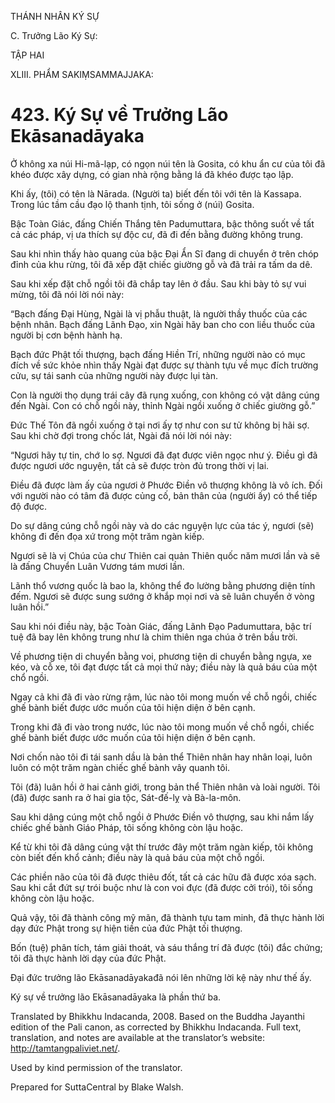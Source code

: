 THÁNH NHÂN KÝ SỰ

C. Trưởng Lão Ký Sự:

TẬP HAI

XLIII. PHẨM SAKIṂSAMMAJJAKA:

# 423\. Ký Sự về Trưởng Lão Ekāsanadāyaka

Ở không xa núi Hi-mã-lạp, có ngọn núi tên là Gosita, có khu ẩn cư của tôi đã khéo được xây dựng, có gian nhà rộng bằng lá đã khéo được tạo lập.

Khi ấy, (tôi) có tên là Nārada. (Người ta) biết đến tôi với tên là Kassapa. Trong lúc tầm cầu đạo lộ thanh tịnh, tôi sống ở (núi) Gosita.

Bậc Toàn Giác, đấng Chiến Thắng tên Padumuttara, bậc thông suốt về tất cả các pháp, vị ưa thích sự độc cư, đã đi đến bằng đường không trung.

Sau khi nhìn thấy hào quang của bậc Đại Ẩn Sĩ đang di chuyển ở trên chóp đỉnh của khu rừng, tôi đã xếp đặt chiếc giường gỗ và đã trải ra tấm da dê.

Sau khi xếp đặt chỗ ngồi tôi đã chắp tay lên ở đầu. Sau khi bày tỏ sự vui mừng, tôi đã nói lời nói này:

“Bạch đấng Đại Hùng, Ngài là vị phẫu thuật, là người thầy thuốc của các bệnh nhân. Bạch đấng Lãnh Đạo, xin Ngài hãy ban cho con liều thuốc của người bị cơn bệnh hành hạ.

Bạch đức Phật tối thượng, bạch đấng Hiền Trí, những người nào có mục đích về sức khỏe nhìn thấy Ngài đạt được sự thành tựu về mục đích trường cửu, sự tái sanh của những người này được lụi tàn.

Con là người thọ dụng trái cây đã rụng xuống, con không có vật dâng cúng đến Ngài. Con có chỗ ngồi này, thỉnh Ngài ngồi xuống ở chiếc giường gỗ.”

Đức Thế Tôn đã ngồi xuống ở tại nơi ấy tợ như con sư tử không bị hãi sợ. Sau khi chờ đợi trong chốc lát, Ngài đã nói lời nói này:

“Ngươi hãy tự tin, chớ lo sợ. Ngươi đã đạt được viên ngọc như ý. Điều gì đã được ngươi ước nguyện, tất cả sẽ được tròn đủ trong thời vị lai.

Điều đã được làm ấy của ngươi ở Phước Điền vô thượng không là vô ích. Đối với người nào có tâm đã được củng cố, bản thân của (người ấy) có thể tiếp độ được.

Do sự dâng cúng chỗ ngồi này và do các nguyện lực của tác ý, ngươi (sẽ) không đi đến đọa xứ trong một trăm ngàn kiếp.

Ngươi sẽ là vị Chúa của chư Thiên cai quản Thiên quốc năm mươi lần và sẽ là đấng Chuyển Luân Vương tám mươi lần.

Lãnh thổ vương quốc là bao la, không thể đo lường bằng phương diện tính đếm. Ngươi sẽ được sung sướng ở khắp mọi nơi và sẽ luân chuyển ở vòng luân hồi.”

Sau khi nói điều này, bậc Toàn Giác, đấng Lãnh Đạo Padumuttara, bậc trí tuệ đã bay lên không trung như là chim thiên nga chúa ở trên bầu trời.

Về phương tiện di chuyển bằng voi, phương tiện di chuyển bằng ngựa, xe kéo, và cỗ xe, tôi đạt được tất cả mọi thứ này; điều này là quả báu của một chổ ngồi.

Ngay cả khi đã đi vào rừng rậm, lúc nào tôi mong muốn về chỗ ngồi, chiếc ghế bành biết được ước muốn của tôi hiện diện ở bên cạnh.

Trong khi đã đi vào trong nước, lúc nào tôi mong muốn về chỗ ngồi, chiếc ghế bành biết được ước muốn của tôi hiện diện ở bên cạnh.

Nơi chốn nào tôi đi tái sanh dầu là bản thể Thiên nhân hay nhân loại, luôn luôn có một trăm ngàn chiếc ghế bành vây quanh tôi.

Tôi (đã) luân hồi ở hai cảnh giới, trong bản thể Thiên nhân và loài người. Tôi (đã) được sanh ra ở hai gia tộc, Sát-đế-lỵ và Bà-la-môn.

Sau khi dâng cúng một chỗ ngồi ở Phước Điền vô thượng, sau khi nắm lấy chiếc ghế bành Giáo Pháp, tôi sống không còn lậu hoặc.

Kể từ khi tôi đã dâng cúng vật thí trước đây một trăm ngàn kiếp, tôi không còn biết đến khổ cảnh; điều này là quả báu của một chỗ ngồi.

Các phiền não của tôi đã được thiêu đốt, tất cả các hữu đã được xóa sạch. Sau khi cắt đứt sự trói buộc như là con voi đực (đã được cởi trói), tôi sống không còn lậu hoặc.

Quả vậy, tôi đã thành công mỹ mãn, đã thành tựu tam minh, đã thực hành lời dạy đức Phật trong sự hiện tiền của đức Phật tối thượng.

Bốn (tuệ) phân tích, tám giải thoát, và sáu thắng trí đã được (tôi) đắc chứng; tôi đã thực hành lời dạy của đức Phật.

Đại đức trưởng lão Ekāsanadāyakađã nói lên những lời kệ này như thế ấy.

Ký sự về trưởng lão Ekāsanadāyaka là phần thứ ba.

Translated by Bhikkhu Indacanda, 2008. Based on the Buddha Jayanthi edition of the Pali canon, as corrected by Bhikkhu Indacanda. Full text, translation, and notes are available at the translator’s website: http://tamtangpaliviet.net/.

Used by kind permission of the translator.

Prepared for SuttaCentral by Blake Walsh.